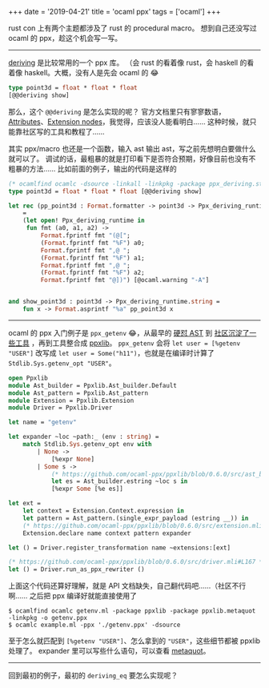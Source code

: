 +++
date = '2019-04-21'
title = 'ocaml ppx'
tags = ['ocaml']
+++

rust con 上有两个主题都涉及了 rust 的 procedural macro。
想到自己还没写过 ocaml 的 ppx，趁这个机会写一写。

---

[deriving](https://github.com/ocaml-ppx/ppx_deriving) 是比较常用的一个 ppx 库。
（会 rust 的看着像 rust，会 haskell 的看着像 haskell。大概，没有人是先会 ocaml 的 😂

```ocaml
type point3d = float * float * float
[@@deriving show]
```

那么，这个 `@@deriving` 是怎么实现的呢？
官方文档里只有寥寥数语，[Attributes](https://caml.inria.fr/pub/docs/manual-ocaml-4.08/manual035.html)、[Extension nodes](https://caml.inria.fr/pub/docs/manual-ocaml-4.08/manual036.html)，我觉得，应该没人能看明白……
这种时候，就只能靠社区写的工具和教程了……

其实 ppx/macro 也还是一个函数，输入 ast 输出 ast，写之前先想明白要做什么就可以了。
调试的话，最粗暴的就是打印看下是否符合预期，好像目前也没有不粗暴的方法……
比如前面的例子，输出的代码是这样的

```ocaml
(* ocamlfind ocamlc -dsource -linkall -linkpkg -package ppx_deriving.std point3d.ml *)
type point3d = float * float * float [@@deriving show]

let rec (pp_point3d : Format.formatter -> point3d -> Ppx_deriving_runtime.unit)
    =
    (let open! Ppx_deriving_runtime in
     fun fmt (a0, a1, a2) ->
         Format.fprintf fmt "(@[";
         (Format.fprintf fmt "%F") a0;
         Format.fprintf fmt ",@ ";
         (Format.fprintf fmt "%F") a1;
         Format.fprintf fmt ",@ ";
         (Format.fprintf fmt "%F") a2;
         Format.fprintf fmt "@])") [@ocaml.warning "-A"]


and show_point3d : point3d -> Ppx_deriving_runtime.string =
    fun x -> Format.asprintf "%a" pp_point3d x
```

---

ocaml 的 ppx 入门例子是 `ppx_getenv` 😂，从最早的 [硬怼 AST](https://whitequark.org/blog/2014/04/16/a-guide-to-extension-points-in-ocaml/) 到 [社区沉淀了一些工具](http://rgrinberg.com/posts/extension-points-3-years-later/) ，再到工具整合成 [ppxlib](https://github.com/ocaml-ppx/ppxlib/blob/master/HISTORY.md)。
`ppx_getenv` 会将 `let user = [%getenv "USER"]` 改写成 `let user = Some("h11")`，也就是在编译时计算了 `Stdlib.Sys.getenv_opt "USER"`。

```ocaml
open Ppxlib
module Ast_builder = Ppxlib.Ast_builder.Default
module Ast_pattern = Ppxlib.Ast_pattern
module Extension = Ppxlib.Extension
module Driver = Ppxlib.Driver

let name = "getenv"

let expander ~loc ~path:_ (env : string) =
    match Stdlib.Sys.getenv_opt env with
        | None ->
            [%expr None]
        | Some s ->
            (* https://github.com/ocaml-ppx/ppxlib/blob/0.6.0/src/ast_builder_intf.ml#L7 *)
            let es = Ast_builder.estring ~loc s in
            [%expr Some [%e es]]

let ext =
    let context = Extension.Context.expression in
    let pattern = Ast_pattern.(single_expr_payload (estring __)) in
    (* https://github.com/ocaml-ppx/ppxlib/blob/0.6.0/src/extension.mli *)
    Extension.declare name context pattern expander

let () = Driver.register_transformation name ~extensions:[ext]

(* https://github.com/ocaml-ppx/ppxlib/blob/0.6.0/src/driver.mli#L167 *)
let () = Driver.run_as_ppx_rewriter ()
```

上面这个代码还算好理解，就是 API 文档缺失，自己翻代码吧……（社区不行啊……
之后把 ppx 编译好就能直接使用了

```
$ ocamlfind ocamlc getenv.ml -package ppxlib -package ppxlib.metaquot -linkpkg -o getenv.ppx
$ ocamlc example.ml -ppx './getenv.ppx' -dsource
```

至于怎么就匹配到 `[%getenv "USER"]`、怎么拿到的 `"USER"`，这些细节都被 ppxlib 处理了。
expander 里可以写些什么语句，可以查看 [metaquot](https://ppxlib.readthedocs.io/en/latest/ppx-for-plugin-authors.html#metaquot)。

---

回到最初的例子，最初的 `deriving_eq` 要怎么实现呢？


